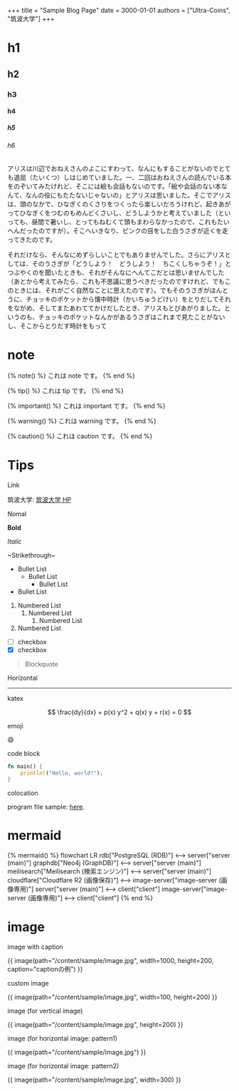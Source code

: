 +++
title = "Sample Blog Page"
date = 3000-01-01
authors = ["Ultra-Coins", "筑波大学"]
+++

# h1

## h2

### h3

#### h4

##### h5

###### h6

アリスは川辺でおねえさんのよこにすわって、なんにもすることがないのでとても退屈（たいくつ）しはじめていました。一、二回はおねえさんの読んでいる本をのぞいてみたけれど、そこには絵も会話もないのです。「絵や会話のない本なんて、なんの役にもたたないじゃないの」とアリスは思いました。そこでアリスは、頭のなかで、ひなぎくのくさりをつくったら楽しいだろうけれど、起きあがってひなぎくをつむのもめんどくさいし、どうしようかと考えていました（といっても、昼間で暑いし、とってもねむくて頭もまわらなかったので、これもたいへんだったのですが）。そこへいきなり、ピンクの目をした白うさぎが近くを走ってきたのです。

それだけなら、そんなにめずらしいことでもありませんでした。さらにアリスとしては、そのうさぎが「どうしよう！　どうしよう！　ちこくしちゃうぞ！」とつぶやくのを聞いたときも、それがそんなにへんてこだとは思いませんでした（あとから考えてみたら、これも不思議に思うべきだったのですけれど、でもこのときには、それがごく自然なことに思えたのです）。でもそのうさぎがほんとうに、チョッキのポケットから懐中時計（かいちゅうどけい）をとりだしてそれをながめ、そしてまたあわててかけだしたとき、アリスもとびあがりました。というのも、チョッキのポケットなんかがあるうさぎはこれまで見たことがないし、そこからとりだす時計をもって

# note

{% note() %}
これは note です。
{% end %}

{% tip() %}
これは tip です。
{% end %}

{% important() %}
これは important です。
{% end %}

{% warning() %}
これは warning です。
{% end %}

{% caution() %}
これは caution です。
{% end %}

# Tips

Link

筑波大学: [筑波大学 HP](https://www.tsukuba.ac.jp/)

Nomal

**Bold**

_Italic_

~Strikethrough~

- Bullet List
  - Bullet List
    - Bullet List
- Bullet List

1. Numbered List
   1. Numbered List
      1. Numbered List
2. Numbered List

- [ ] checkbox
- [x] checkbox

> Blockquote

Horizontal

---

katex

$$
\frac{dy}{dx} + p(x) y^2 + q(x) y + r(x) = 0
$$

emoji

:smile:

code block

```rs
fn main() {
    println!("Hello, world!");
}
```

colocation

program file sample: [here](sample.rs).

# mermaid

{% mermaid() %}
flowchart LR
rdb["PostgreSQL (RDB)"] <--> server["server (main)"]
graphdb["Neo4j (GraphDB)"] <--> server["server (main)"]
meilisearch["Meilisearch (検索エンジン)"] <--> server["server (main)"]
cloudflare["Cloudflare R2 (画像保存)"] <--> image-server["image-server (画像専用)"]
server["server (main)"] <--> client["client"]
image-server["image-server (画像専用)"] <--> client["client"]
{% end %}

# image

image with caption

{{ image(path="/content/sample/image.jpg", width=1000, height=200, caption="captionの例") }}

custom image

{{ image(path="/content/sample/image.jpg", width=100, height=200) }}

image (for vertical image)

{{ image(path="/content/sample/image.jpg", height=200) }}

image (for horizontal image: pattern1)

{{ image(path="/content/sample/image.jpg") }}

image (for horizontal image: pattern2)

{{ image(path="/content/sample/image.jpg", width=300) }}
